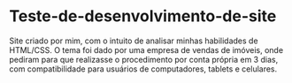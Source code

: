 # Teste-de-desenvolvimento-de-site
Site criado por mim, com o intuito de analisar minhas habilidades de HTML/CSS. O tema foi dado por uma empresa de vendas de imóveis, onde pediram para que realizasse o procedimento por conta própria em 3 dias, com compatibilidade para usuários de computadores, tablets e celulares.
